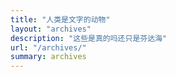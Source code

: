 ```yaml
---
title: "人类是文字的动物"
layout: "archives"
description: "这些是真的吗还只是芬达海"
url: "/archives/"
summary: archives
---
```


